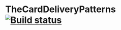 # TheCardDeliveryPatterns [![Build status](https://ci.appveyor.com/api/projects/status/ijwh7awv14pw1kb9?svg=true)](https://ci.appveyor.com/project/kristinayax/thecarddeliverypatterns)
